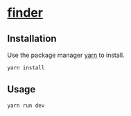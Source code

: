 # [finder](https://finder-kqtyryf0n-maridoroshuk.vercel.app/)
 
## Installation

Use the package manager [yarn](https://classic.yarnpkg.com/lang/en/docs/install/#windows-stable) to install.

```bash
yarn install
```


## Usage

```bash
yarn run dev
```